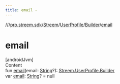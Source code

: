 ```yaml
---
title: email -
---
```

//[<root>](../../../../../index.md)/[pro.streem.sdk](../../../index.md)/[Streem](../../index.md)/[UserProfile](../index.md)/[Builder](index.md)/[email](email.md)



# email  
[androidJvm]  
Content  
fun [email](email.md)(email: [String](https://kotlinlang.org/api/latest/jvm/stdlib/kotlin/-string/index.html)?): [Streem.UserProfile.Builder](index.md)  
var [email](email.md): [String](https://kotlinlang.org/api/latest/jvm/stdlib/kotlin/-string/index.html)? = null  



